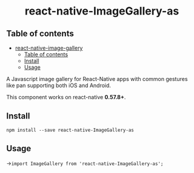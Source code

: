 # <p align="center" style={font-size:30px;}><b>react-native-ImageGallery-as</b></p>
## Table of contents
- [react-native-image-gallery](#react-native-ImageGallery-as)
    - [Table of contents](#table-of-contents)
    - [Install](#install)
    - [Usage](#usage)

A Javascript image gallery for React-Native apps with common gestures like pan supporting both iOS and Android.

This component works on react-native **0.57.8+**.

## Install

`npm install --save react-native-ImageGallery-as` 

## Usage

->`import ImageGallery from 'react-native-ImageGallery-as';` 
